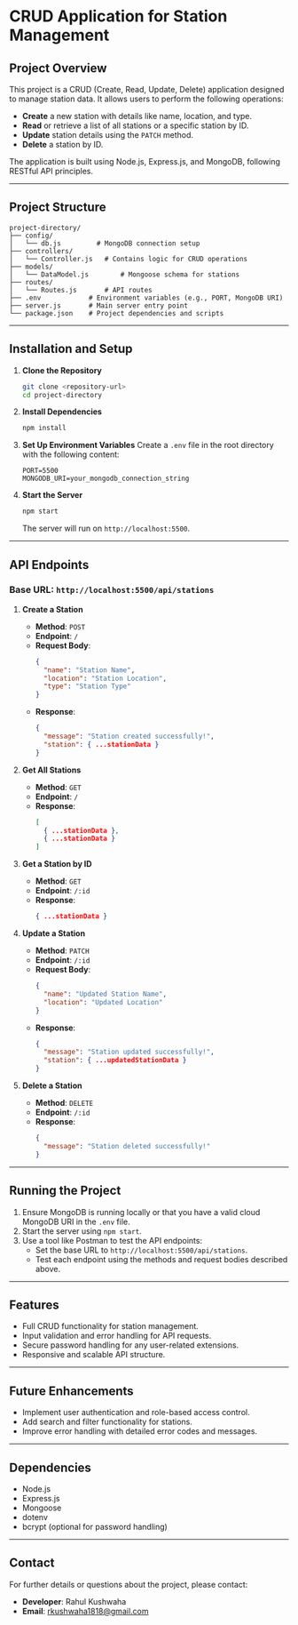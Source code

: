 # CRUD Application for Station Management

## Project Overview

This project is a CRUD (Create, Read, Update, Delete) application designed to manage station data. It allows users to perform the following operations:

- **Create** a new station with details like name, location, and type.
- **Read** or retrieve a list of all stations or a specific station by ID.
- **Update** station details using the `PATCH` method.
- **Delete** a station by ID.

The application is built using Node.js, Express.js, and MongoDB, following RESTful API principles.

---

## Project Structure

```
project-directory/
├── config/
│   └── db.js         # MongoDB connection setup
├── controllers/
│   └── Controller.js   # Contains logic for CRUD operations
├── models/
│   └── DataModel.js        # Mongoose schema for stations
├── routes/
│   └── Routes.js       # API routes
├── .env            # Environment variables (e.g., PORT, MongoDB URI)
├── server.js       # Main server entry point
└── package.json    # Project dependencies and scripts
```

---

## Installation and Setup

1. **Clone the Repository**

   ```bash
   git clone <repository-url>
   cd project-directory
   ```

2. **Install Dependencies**

   ```bash
   npm install
   ```

3. **Set Up Environment Variables**
   Create a `.env` file in the root directory with the following content:

   ```env
   PORT=5500
   MONGODB_URI=your_mongodb_connection_string
   ```

4. **Start the Server**
   ```bash
   npm start
   ```
   The server will run on `http://localhost:5500`.

---

## API Endpoints

### Base URL: `http://localhost:5500/api/stations`

1. **Create a Station**

   - **Method**: `POST`
   - **Endpoint**: `/`
   - **Request Body**:
     ```json
     {
       "name": "Station Name",
       "location": "Station Location",
       "type": "Station Type"
     }
     ```
   - **Response**:
     ```json
     {
       "message": "Station created successfully!",
       "station": { ...stationData }
     }
     ```

2. **Get All Stations**

   - **Method**: `GET`
   - **Endpoint**: `/`
   - **Response**:
     ```json
     [
       { ...stationData },
       { ...stationData }
     ]
     ```

3. **Get a Station by ID**

   - **Method**: `GET`
   - **Endpoint**: `/:id`
   - **Response**:
     ```json
     { ...stationData }
     ```

4. **Update a Station**

   - **Method**: `PATCH`
   - **Endpoint**: `/:id`
   - **Request Body**:
     ```json
     {
       "name": "Updated Station Name",
       "location": "Updated Location"
     }
     ```
   - **Response**:
     ```json
     {
       "message": "Station updated successfully!",
       "station": { ...updatedStationData }
     }
     ```

5. **Delete a Station**
   - **Method**: `DELETE`
   - **Endpoint**: `/:id`
   - **Response**:
     ```json
     {
       "message": "Station deleted successfully!"
     }
     ```

---

## Running the Project

1. Ensure MongoDB is running locally or that you have a valid cloud MongoDB URI in the `.env` file.
2. Start the server using `npm start`.
3. Use a tool like Postman to test the API endpoints:
   - Set the base URL to `http://localhost:5500/api/stations`.
   - Test each endpoint using the methods and request bodies described above.

---

## Features

- Full CRUD functionality for station management.
- Input validation and error handling for API requests.
- Secure password handling for any user-related extensions.
- Responsive and scalable API structure.

---

## Future Enhancements

- Implement user authentication and role-based access control.
- Add search and filter functionality for stations.
- Improve error handling with detailed error codes and messages.

---

## Dependencies

- Node.js
- Express.js
- Mongoose
- dotenv
- bcrypt (optional for password handling)

---

## Contact

For further details or questions about the project, please contact:

- **Developer**: Rahul Kushwaha
- **Email**: rkushwaha1818@gmail.com
